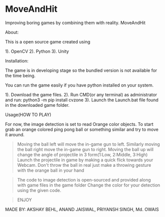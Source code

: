 # MoveAndHit
Improving boring games by combining them with reality.
MoveAndHit

About:

This is a open source game created using

1). OpenCV
2). Python
3). Unity

Installation:

The game is in developing stage so the bundled version is not available for the time being.

You can run the game easily if you have python installed on your system.

1). Download the game files.
2). Run CMD(or any terminal) as administrator and run:
	python3 -m pip install cvzone
3). Launch the Launch.bat file found in the downloaded game folder.

Usage(HOW TO PLAY)

For now, the image detection is set to read Orange color objects. To start
grab an orange colored ping pong ball or something similar and try to move it around.

> Moving the ball left will move the in-game gun to left.
> Similarly moving the ball right move the in-game gun to right.
> Moving the ball up will change the angle of projectile in 3 form(1:Low, 2:Middle, 3:High)
> Launch the projectile in game by making a quick flick towards your Webcam.
> Don't throw the ball in real just make a throwing gesture with the orange ball in your hand

> The code to image detection is open-sourced and provided along with game files in the game folder
> Change the color for your detection using the given code.

> ENJOY

MADE BY: AKSHAY BEHL, ANAND JAISWAL, PRIYANSH SINGH, Md. OWAIS
